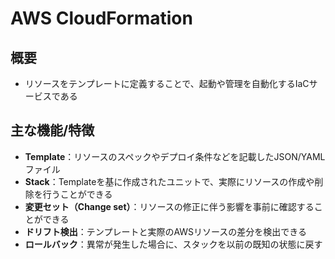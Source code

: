 # AWS CloudFormation

## 概要
- リソースをテンプレートに定義することで、起動や管理を自動化するIaCサービスである

## 主な機能/特徴
- **Template**：リソースのスペックやデプロイ条件などを記載したJSON/YAMLファイル
- **Stack**：Templateを基に作成されたユニットで、実際にリソースの作成や削除を行うことができる
- **変更セット（Change set）**：リソースの修正に伴う影響を事前に確認することができる
- **ドリフト検出**：テンプレートと実際のAWSリソースの差分を検出できる
- **ロールバック**：異常が発生した場合に、スタックを以前の既知の状態に戻す